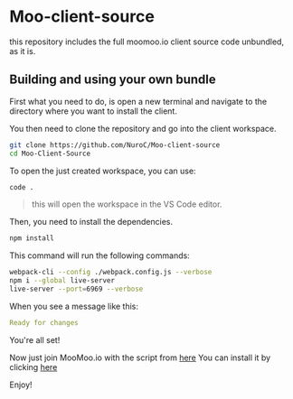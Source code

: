 # Moo-client-source
this repository includes the full moomoo.io client source code unbundled, as it is.

## Building and using your own bundle

First what you need to do, is open a new terminal and navigate to the directory where you want to install the client.

You then need to clone the repository and go into the client workspace.

```bash
git clone https://github.com/NuroC/Moo-client-source
cd Moo-Client-Source
```

To open the just created workspace, you can use: 

```bash
code .
```
> this will open the workspace in the VS Code editor.

Then, you need to install the dependencies.

```bash
npm install
```

This command will run the following commands:

```bash
webpack-cli --config ./webpack.config.js --verbose
npm i --global live-server
live-server --port=6969 --verbose
```

When you see a message like this:

```yaml
Ready for changes
```
You're all set!

Now just join MooMoo.io with the script from [here](./scripts/bundleReplacer.user.js)
You can install it by clicking [here](https://github.com/NuroC/Moo-client-source/raw/main/scripts/bundleReplacer.user.js)

Enjoy!

